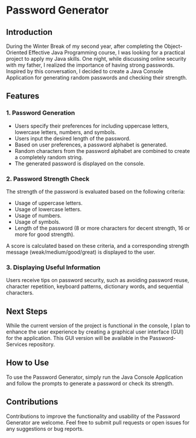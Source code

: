 # Password Generator

## Introduction

During the Winter Break of my second year, after completing the Object-Oriented Effective Java Programming course, I was looking for a practical project to apply my Java skills. One night, while discussing online security with my father, I realized the importance of having strong passwords. Inspired by this conversation, I decided to create a Java Console Application for generating random passwords and checking their strength.

## Features

### 1. Password Generation

- Users specify their preferences for including uppercase letters, lowercase letters, numbers, and symbols.
- Users input the desired length of the password.
- Based on user preferences, a password alphabet is generated.
- Random characters from the password alphabet are combined to create a completely random string.
- The generated password is displayed on the console.

### 2. Password Strength Check

The strength of the password is evaluated based on the following criteria:

- Usage of uppercase letters.
- Usage of lowercase letters.
- Usage of numbers.
- Usage of symbols.
- Length of the password (8 or more characters for decent strength, 16 or more for good strength).

A score is calculated based on these criteria, and a corresponding strength message (weak/medium/good/great) is displayed to the user.

### 3. Displaying Useful Information

Users receive tips on password security, such as avoiding password reuse, character repetition, keyboard patterns, dictionary words, and sequential characters.

## Next Steps

While the current version of the project is functional in the console, I plan to enhance the user experience by creating a graphical user interface (GUI) for the application. This GUI version will be available in the Password-Services repository.

## How to Use

To use the Password Generator, simply run the Java Console Application and follow the prompts to generate a password or check its strength.

## Contributions

Contributions to improve the functionality and usability of the Password Generator are welcome. Feel free to submit pull requests or open issues for any suggestions or bug reports.

